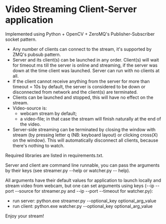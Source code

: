 # Video Streaming Client-Server application

Implemented using Python + OpenCV + ZeroMQ's Publisher-Subscriber socket pattern.
 
- Any number of clients can connect to the stream, it's supported by ZMQ's pubsub pattern.
- Server and its client(s) can be launched in any order. Client(s) will wait for timeout ms till the server is online and streaming, if the server was down at the time client was launched. Server can run with no clients at all.
- If the client cannot receive anything from the server for more than timeout = 10s by default, the server is considered to be down or disconnected from network and the client(s) are terminated.
- Clients can be launched and stopped, this will have no effect on the stream.
- Video-source is:
  - webcam stream by default;
  - a video-file; in that case the stream will finish naturally at the end of the video.
- Server-side streaming can be terminated by closing the window with stream (by pressing letter q (NB: keyboard layout) or clicking cross(X) on the window). This will automatically disconnect all clients, because there's nothing to watch.

Required libraries are listed in requirements.txt.

Server and client are command line runnable, you can pass the arguments by their keys (see streamer.py --help or watcher.py -- help).

All arguments have their default values for application to launch locally and stream video from webcam, but one can set arguments using keys (--ip --port --source for streamer.py and --ip --port --timeout for watcher.py):
- run server: python.exe streamer.py --optional_key optional_arg_value
- run client: python.exe watcher.py --optional_key optional_arg_value

Enjoy your stream!
